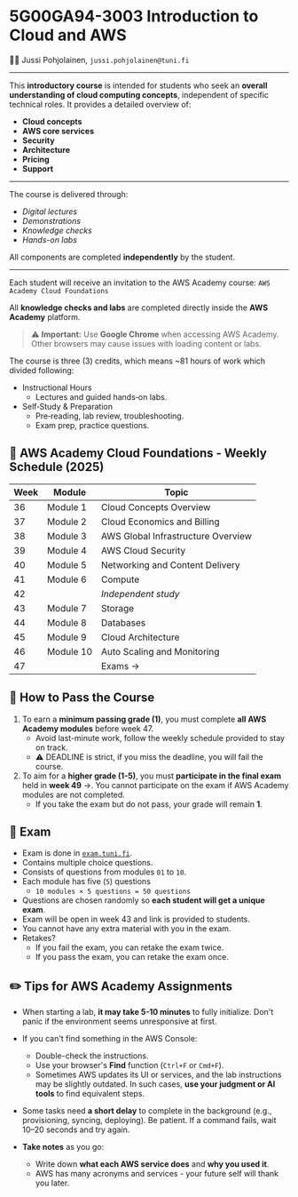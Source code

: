 # 5G00GA94-3003 Introduction to Cloud and AWS

🧑‍💻 Jussi Pohjolainen, `jussi.pohjolainen@tuni.fi`

---

This **introductory course** is intended for students who seek an **overall understanding of cloud computing concepts**, independent of specific technical roles.
It provides a detailed overview of:

- **Cloud concepts**
- **AWS core services**
- **Security**
- **Architecture**
- **Pricing**
- **Support**

---

The course is delivered through:

- _Digital lectures_
- _Demonstrations_
- _Knowledge checks_
- _Hands-on labs_

All components are completed **independently** by the student.

---

Each student will receive an invitation to the AWS Academy course:
`AWS Academy Cloud Foundations`

All **knowledge checks and labs** are completed directly inside the **AWS Academy** platform.

> ⚠️ **Important:** Use **Google Chrome** when accessing AWS Academy.
> Other browsers may cause issues with loading content or labs.

The course is three (3) credits, which means ~81 hours of work which divided following:

- Instructional Hours
  - Lectures and guided hands‑on labs.
- Self‑Study & Preparation
  - Pre‑reading, lab review, troubleshooting.
  - Exam prep, practice questions.

## 📅 AWS Academy Cloud Foundations - Weekly Schedule (2025)

| Week | Module    | Topic                              |
| ---- | --------- | ---------------------------------- |
| 36   | Module 1  | Cloud Concepts Overview            |
| 37   | Module 2  | Cloud Economics and Billing        |
| 38   | Module 3  | AWS Global Infrastructure Overview |
| 39   | Module 4  | AWS Cloud Security                 |
| 40   | Module 5  | Networking and Content Delivery    |
| 41   | Module 6  | Compute                            |
| 42   |           | _Independent study_                |
| 43   | Module 7  | Storage                            |
| 44   | Module 8  | Databases                          |
| 45   | Module 9  | Cloud Architecture                 |
| 46   | Module 10 | Auto Scaling and Monitoring        |
| 47   |           | Exams →                            |

## 🎯 How to Pass the Course

1. To earn a **minimum passing grade (1)**, you must complete **all AWS Academy modules** before week 47.
   - Avoid last-minute work, follow the weekly schedule provided to stay on track.
   - ⚠️ DEADLINE is strict, if you miss the deadline, you will fail the course.
2. To aim for a **higher grade (1-5)**, you must **participate in the final exam** held in **week 49** ->. You cannot participate on the exam if AWS Academy modules are not completed.
   - If you take the exam but do not pass, your grade will remain **1**.

## 📝 Exam

- Exam is done in [`exam.tuni.fi`](https://sites.tuni.fi/exam/).
- Contains multiple choice questions.
- Consists of questions from modules `01` to `10`.
- Each module has five (`5`) questions
  - `10 modules × 5 questions = 50 questions`
- Questions are chosen randomly so **each student will get a unique exam**.
- Exam will be open in week 43 and link is provided to students.
- You cannot have any extra material with you in the exam.
- Retakes?
  - If you fail the exam, you can retake the exam twice.
  - If you pass the exam, you can retake the exam once.

## ✏️ Tips for AWS Academy Assignments

- When starting a lab, **it may take 5-10 minutes** to fully initialize. Don't panic if the environment seems unresponsive at first.

- If you can't find something in the AWS Console:

  - Double-check the instructions.
  - Use your browser's **Find** function (`Ctrl+F` or `Cmd+F`).
  - Sometimes AWS updates its UI or services, and the lab instructions may be slightly outdated. In such cases, **use your judgment or AI tools** to find equivalent steps.

- Some tasks need **a short delay** to complete in the background (e.g., provisioning, syncing, deploying). Be patient. If a command fails, wait 10–20 seconds and try again.

- **Take notes** as you go:

  - Write down **what each AWS service does** and **why you used it**.
  - AWS has many acronyms and services - your future self will thank you later.
